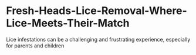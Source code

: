# Fresh-Heads-Lice-Removal-Where-Lice-Meets-Their-Match
Lice infestations can be a challenging and frustrating experience, especially for parents and children
